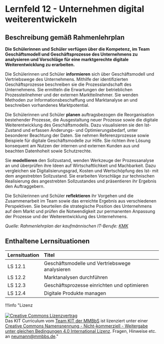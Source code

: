 # Lernfeld 12 - Unternehmen digital weiterentwickeln

## Beschreibung gemäß Rahmenlehrplan

**Die Schülerinnen und Schüler verfügen über die Kompetenz, im Team Geschäftsmodell und Geschäftsprozesse des Unternehmens zu analysieren und Vorschläge für eine marktgerechte digitale Weiterentwicklung zu erarbeiten.**

Die Schülerinnen und Schüler **informieren** sich über Geschäftsmodell und Vertriebswege 
des Unternehmens. Mithilfe der identifizierten Geschäftsprozesse beschreiben sie die Prozesslandschaft des Unternehmens. Sie ermitteln die Erwartungen der betrieblichen Prozessteilnehmer und der externen Marktteilnehmer. Sie wenden Methoden zur Informationsbeschaffung und Marktanalyse an und beschreiben vorhandenes Marktpotential.

Die Schülerinnen und Schüler **planen** auftragsbezogen die Reorganisation bestehender Prozesse, die Ausgestaltung neuer Prozesse sowie die digitale Weiterentwicklung des Geschäftsmodells. Dazu visualisieren sie den Ist-Zustand und erfassen Änderungs- und Optimierungsbedarf, unter besonderer Beachtung der Daten. Sie nehmen Referenzprozesse sowie Beispiele für digitale Geschäftsmodelle zur Hilfe. Sie richten ihre Lösung konsequent am Nutzen der internen und externen Kunden aus und beachten Datenhoheit sowie Schutzrechte.

Sie **modellieren** den Sollzustand, wenden Werkzeuge der Prozessanalyse an und überprüfen ihre Ideen auf Wirtschaftlichkeit und Machbarkeit. Dazu vergleichen sie Digitalisierungsgrad, Kosten und Wertschöpfung des Ist- mit dem angestrebten Sollzustand. Sie erarbeiten Vorschläge zur technischen Realisierung des angestrebten Sollzustandes und präsentieren ihr Ergebnis den Auftraggebern.

Die Schülerinnen und Schüler **reflektieren** ihr Vorgehen und die Zusammenarbeit im Team sowie das erreichte Ergebnis aus verschiedenen Perspektiven. Sie beurteilen die strategische Position des Unternehmens auf dem Markt und prüfen die Notwendigkeit zur permanenten Anpassung der Prozesse und der Weiterentwicklung des Unternehmens.

*Quelle: Rahmenlehrplan der kaufmännischen IT-Berufe: [KMK](https://www.kmk.org/fileadmin/Dateien/pdf/Bildung/BeruflicheBildung/rlp/Kaufleute_fuer_Digitalisierungsmanagement_19-12-13_EL.pdf)*

## Enthaltene Lernsituationen

| Lernsituation | Titel |
| :--- | :--- |
| LS 12.1 | Geschäftsmodelle und Vertriebswege analysieren |
| LS 12.2 | Marktanalysen durchführen |
| LS 12.3 | Geschäftsprozesse einrichten und optimieren |
| LS 12.4 | Digitale Produkte managen |

!!!info "Lizenz<br><br><a rel="license" href="http://creativecommons.org/licenses/by-nc-sa/4.0/"><img alt="Creative Commons Lizenzvertrag" style="border-width:0" src="https://i.creativecommons.org/l/by-nc-sa/4.0/88x31.png" /></a><br /><span xmlns:dct="http://purl.org/dc/terms/" property="dct:title">Das KIT Curriculum</span> vom <a xmlns:cc="http://creativecommons.org/ns#" href="https://herr-nm.github.io/KIT-Curriculum/" property="cc:attributionName" rel="cc:attributionURL">Team KIT der MMBbS</a> ist lizenziert unter einer <a rel="license" href="http://creativecommons.org/licenses/by-nc-sa/4.0/">Creative Commons Namensnennung - Nicht-kommerziell - Weitergabe unter gleichen Bedingungen 4.0 International Lizenz</a>. Fragen, Hinweise etc. an neumann@mmbbs.de."